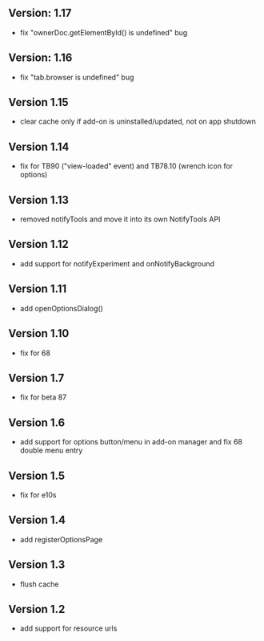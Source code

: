 Version: 1.17
-------------
- fix "ownerDoc.getElementById() is undefined" bug


Version: 1.16
-------------
- fix "tab.browser is undefined" bug

Version 1.15
------------
- clear cache only if add-on is uninstalled/updated, not on app shutdown

Version 1.14
------------
- fix for TB90 ("view-loaded" event) and TB78.10 (wrench icon for options)

Version 1.13
------------
- removed notifyTools and move it into its own NotifyTools API

Version 1.12
------------
- add support for notifyExperiment and onNotifyBackground

Version 1.11
------------
- add openOptionsDialog()

Version 1.10
------------
- fix for 68

Version 1.7
-----------
- fix for beta 87

Version 1.6
-----------
- add support for options button/menu in add-on manager and fix 68 double menu entry

Version 1.5
-----------
- fix for e10s

Version 1.4
-----------
- add registerOptionsPage

Version 1.3
-----------
- flush cache

Version 1.2
-----------
- add support for resource urls
